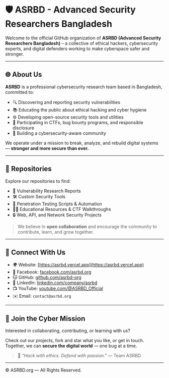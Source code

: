 # 🛡️ ASRBD - Advanced Security Researchers Bangladesh

Welcome to the official GitHub organization of **ASRBD (Advanced Security Researchers Bangladesh)** – a collective of ethical hackers, cybersecurity experts, and digital defenders working to make cyberspace safer and stronger.

---

## 🌐 About Us

**ASRBD** is a professional cybersecurity research team based in Bangladesh, committed to:

- 🔍 Discovering and reporting security vulnerabilities
- 📚 Educating the public about ethical hacking and cyber hygiene
- ⚙️ Developing open-source security tools and utilities
- 🧠 Participating in CTFs, bug bounty programs, and responsible disclosure
- 🤝 Building a cybersecurity-aware community

We operate under a mission to break, analyze, and rebuild digital systems — **stronger and more secure than ever.**

---

## 📂 Repositories

Explore our repositories to find:

- 🚨 Vulnerability Research Reports  
- 🛠️ Custom Security Tools  
- 🧰 Penetration Testing Scripts & Automation  
- 🧑‍🏫 Educational Resources & CTF Walkthroughs  
- 🔒 Web, API, and Network Security Projects  

> We believe in **open collaboration** and encourage the community to contribute, learn, and grow together.

---

## 🔗 Connect With Us

- 🌍 Website: [https://asrbd.vercel.app](https://asrbd.vercel.app)  
- 📘 Facebook: [facebook.com/asrbd.org](https://facebook.com/asrbd.org)  
- 🐱 GitHub: [github.com/asrbd-org](https://github.com/asrbd-org)  
- 💼 LinkedIn: [linkedin.com/company/asrbd](https://linkedin.com/company/asrbd)  
- 📺 YouTube: [youtube.com/@ASRBD_Official](https://youtube.com/@ASRBD_Official)  
- ✉️ Email: `contact@asrbd.org`

---

## 🤝 Join the Cyber Mission

Interested in collaborating, contributing, or learning with us?

Check out our projects, fork and star what you like, or get in touch.  
Together, we can **secure the digital world** — one bug at a time.

> 💬 _"Hack with ethics. Defend with passion."_ — Team ASRBD

---

© ASRBD.org — All Rights Reserved.
